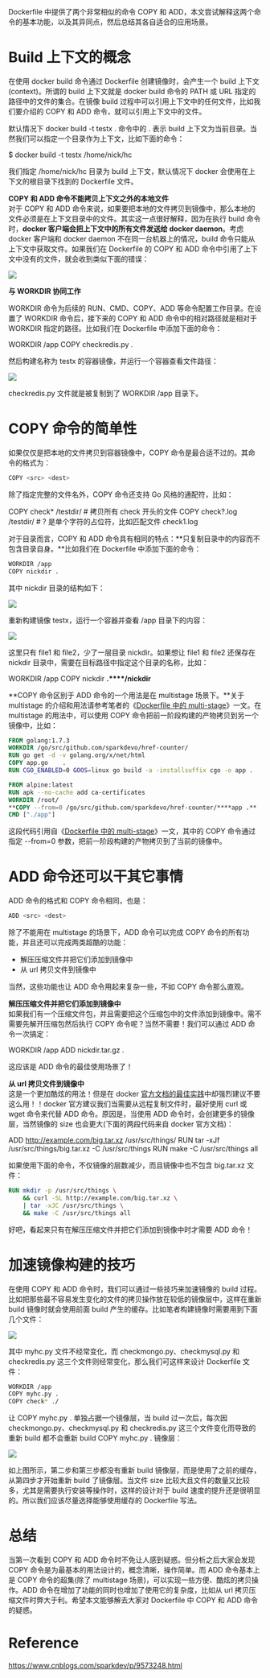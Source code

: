 
Dockerfile 中提供了两个非常相似的命令 COPY 和 ADD，本文尝试解释这两个命令的基本功能，以及其异同点，然后总结其各自适合的应用场景。

# Build 上下文的概念

在使用 docker build 命令通过 Dockerfile 创建镜像时，会产生一个 build 上下文(context)。所谓的 build 上下文就是 docker build 命令的 PATH 或 URL 指定的路径中的文件的集合。在镜像 build 过程中可以引用上下文中的任何文件，比如我们要介绍的 COPY 和 ADD 命令，就可以引用上下文中的文件。

默认情况下 docker build -t testx . 命令中的 . 表示 build 上下文为当前目录。当然我们可以指定一个目录作为上下文，比如下面的命令：

$ docker build -t testx /home/nick/hc

我们指定 /home/nick/hc 目录为 build 上下文，默认情况下 docker 会使用在上下文的根目录下找到的 Dockerfile 文件。

**COPY 和 ADD 命令不能拷贝上下文之外的本地文件**  
对于 COPY 和 ADD 命令来说，如果要把本地的文件拷贝到镜像中，那么本地的文件必须是在上下文目录中的文件。其实这一点很好解释，因为在执行 build 命令时，**docker 客户端会把上下文中的所有文件发送给 docker daemon**。考虑 docker 客户端和 docker daemon 不在同一台机器上的情况，build 命令只能从上下文中获取文件。如果我们在 Dockerfile 的 COPY 和 ADD 命令中引用了上下文中没有的文件，就会收到类似下面的错误：

![](https://images2018.cnblogs.com/blog/952033/201809/952033-20180902112643849-2136562601.png)

**与 WORKDIR 协同工作**

WORKDIR 命令为后续的 RUN、CMD、COPY、ADD 等命令配置工作目录。在设置了 WORKDIR 命令后，接下来的 COPY 和 ADD 命令中的相对路径就是相对于 WORKDIR 指定的路径。比如我们在 Dockerfile 中添加下面的命令：

WORKDIR /app
COPY checkredis.py .

然后构建名称为 testx 的容器镜像，并运行一个容器查看文件路径：

![](https://images2018.cnblogs.com/blog/952033/201809/952033-20180902112722203-1526799966.png)

checkredis.py 文件就是被复制到了 WORKDIR /app 目录下。

# COPY 命令的简单性

如果仅仅是把本地的文件拷贝到容器镜像中，COPY 命令是最合适不过的。其命令的格式为：  
```sh
COPY <src> <dest>
```

除了指定完整的文件名外，COPY 命令还支持 Go 风格的通配符，比如：

COPY check* /testdir/           # 拷贝所有 check 开头的文件
COPY check?.log /testdir/       # ? 是单个字符的占位符，比如匹配文件 check1.log

对于目录而言，COPY 和 ADD 命令具有相同的特点：**只复制目录中的内容而不包含目录自身。**比如我们在 Dockerfile 中添加下面的命令：

```sh
WORKDIR /app
COPY nickdir .
```

其中 nickdir 目录的结构如下：

![](https://images2018.cnblogs.com/blog/952033/201809/952033-20180902112846680-1834197851.png)

重新构建镜像 testx，运行一个容器并查看 /app 目录下的内容：

![](https://images2018.cnblogs.com/blog/952033/201809/952033-20180902112918940-105209772.png)

这里只有 file1 和 file2，少了一层目录 nickdir。如果想让 file1 和 file2 还保存在 nickdir 目录中，需要在目标路径中指定这个目录的名称，比如：

WORKDIR /app
COPY nickdir **.****/nickdir**

**COPY 命令区别于 ADD 命令的一个用法是在 multistage 场景下。**关于 multistage 的介绍和用法请参考笔者的《[Dockerfile 中的 multi-stage](https://www.cnblogs.com/sparkdev/p/8508435.html)》一文。在 multistage 的用法中，可以使用 COPY 命令把前一阶段构建的产物拷贝到另一个镜像中，比如：

```dockerfile
FROM golang:1.7.3
WORKDIR /go/src/github.com/sparkdevo/href-counter/
RUN go get -d -v golang.org/x/net/html
COPY app.go    .
RUN CGO_ENABLED=0 GOOS=linux go build -a -installsuffix cgo -o app .

FROM alpine:latest
RUN apk --no-cache add ca-certificates
WORKDIR /root/
**COPY --from=0 /go/src/github.com/sparkdevo/href-counter/****app .**
CMD ["./app"]
```

这段代码引用自《[Dockerfile 中的 multi-stage](https://www.cnblogs.com/sparkdev/p/8508435.html)》一文，其中的 COPY 命令通过指定 --from=0 参数，把前一阶段构建的产物拷贝到了当前的镜像中。

# ADD 命令还可以干其它事情

ADD 命令的格式和 COPY 命令相同，也是：  
```sh
ADD <src> <dest>
```

除了不能用在 multistage 的场景下，ADD 命令可以完成 COPY 命令的所有功能，并且还可以完成两类超酷的功能：

-   解压压缩文件并把它们添加到镜像中
-   从 url 拷贝文件到镜像中

当然，这些功能也让 ADD 命令用起来复杂一些，不如 COPY 命令那么直观。

**解压压缩文件并把它们添加到镜像中**  
如果我们有一个压缩文件包，并且需要把这个压缩包中的文件添加到镜像中。需不需要先解开压缩包然后执行 COPY 命令呢？当然不需要！我们可以通过 ADD 命令一次搞定：

WORKDIR /app
ADD nickdir.tar.gz .

这应该是 ADD 命令的最佳使用场景了！

**从 url 拷贝文件到镜像中**  
这是一个更加酷炫的用法！但是在 docker [官方文档的最佳实践](https://docs.docker.com/develop/develop-images/dockerfile_best-practices/#add-or-copy)中却强烈建议不要这么用！！docker 官方建议我们当需要从远程复制文件时，最好使用 curl 或 wget 命令来代替 ADD 命令。原因是，当使用 ADD 命令时，会创建更多的镜像层，当然镜像的 size 也会更大(下面的两段代码来自 docker 官方文档)：

ADD http://example.com/big.tar.xz /usr/src/things/
RUN tar -xJf /usr/src/things/big.tar.xz -C /usr/src/things
RUN make -C /usr/src/things all

如果使用下面的命令，不仅镜像的层数减少，而且镜像中也不包含 big.tar.xz 文件：

```dockerfile
RUN mkdir -p /usr/src/things \
    && curl -SL http://example.com/big.tar.xz \
    | tar -xJC /usr/src/things \
    && make -C /usr/src/things all
```

好吧，看起来只有在解压压缩文件并把它们添加到镜像中时才需要 ADD 命令！

# 加速镜像构建的技巧

在使用 COPY 和 ADD 命令时，我们可以通过一些技巧来加速镜像的 build 过程。比如把那些最不容易发生变化的文件的拷贝操作放在较低的镜像层中，这样在重新 build 镜像时就会使用前面 build 产生的缓存。比如笔者构建镜像时需要用到下面几个文件：

![](https://images2018.cnblogs.com/blog/952033/201809/952033-20180902113213968-1339201444.png)

其中 myhc.py 文件不经常变化，而 checkmongo.py、checkmysql.py 和 checkredis.py 这三个文件则经常变化，那么我们可这样来设计 Dockerfile 文件：

```sh
WORKDIR /app
COPY myhc.py .
COPY check* ./
```

让 COPY myhc.py . 单独占据一个镜像层，当 build 过一次后，每次因 checkmongo.py、checkmysql.py 和 checkredis.py 这三个文件变化而导致的重新 build 都不会重新 build COPY myhc.py . 镜像层：

![](https://images2018.cnblogs.com/blog/952033/201809/952033-20180902113252087-548106505.png)

如上图所示，第二步和第三步都没有重新 build 镜像层，而是使用了之前的缓存，从第四步才开始重新 build 了镜像层。当文件 size 比较大且文件的数量又比较多，尤其是需要执行安装等操作时，这样的设计对于 build 速度的提升还是很明显的。所以我们应该尽量选择能够使用缓存的 Dockerfile 写法。

# 总结

当第一次看到 COPY 和 ADD 命令时不免让人感到疑惑。但分析之后大家会发现 COPY 命令是为最基本的用法设计的，概念清晰，操作简单。而 ADD 命令基本上是 COPY 命令的超集(除了 multistage 场景)，可以实现一些方便、酷炫的拷贝操作。ADD 命令在增加了功能的同时也增加了使用它的复杂度，比如从 url 拷贝压缩文件时弊大于利。希望本文能够解去大家对 Dockerfile 中 COPY 和 ADD 命令的疑惑。

# Reference
https://www.cnblogs.com/sparkdev/p/9573248.html
